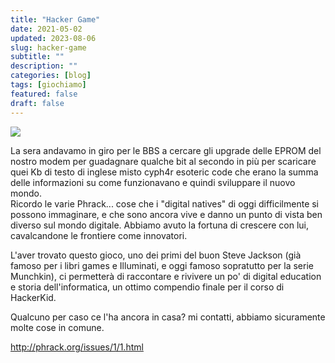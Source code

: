 ```yaml
---
title: "Hacker Game"
date: 2021-05-02
updated: 2023-08-06
slug: hacker-game
subtitle: ""
description: ""
categories: [blog]
tags: [giochiamo]
featured: false
draft: false
---
```

![](../../../2042/assets/played/boardgame/hacker-game.webp)

La sera andavamo in giro per le BBS a cercare gli upgrade delle EPROM del nostro modem per guadagnare qualche bit al secondo in più per scaricare quei Kb di testo di inglese misto cyph4r esoteric code che erano la summa delle informazioni su come funzionavano e quindi sviluppare il nuovo mondo.  
Ricordo le varie Phrack... cose che i "digital natives" di oggi difficilmente si possono immaginare, e che sono ancora vive e danno un punto di vista ben diverso sul mondo digitale. Abbiamo avuto la fortuna di crescere con lui, cavalcandone le frontiere come innovatori.

L'aver trovato questo gioco, uno dei primi del buon Steve Jackson (già famoso per i libri games e Illuminati, e oggi famoso sopratutto per la serie Munchkin), ci permetterà di raccontare e rivivere un po' di digital education e storia dell'informatica, un ottimo compendio finale per il corso di HackerKid.

Qualcuno per caso ce l'ha ancora in casa? mi contatti, abbiamo sicuramente molte cose in comune.

http://phrack.org/issues/1/1.html
